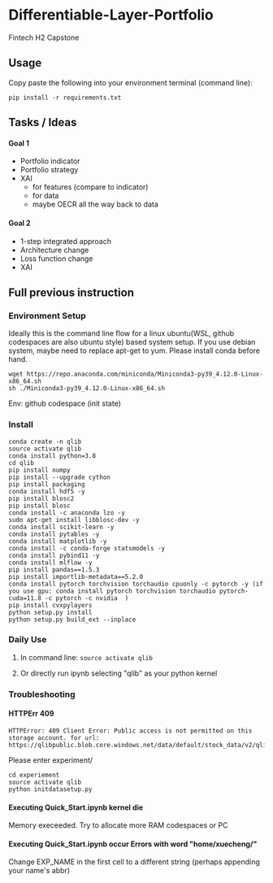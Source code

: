 # Differentiable-Layer-Portfolio
Fintech H2 Capstone

## Usage
Copy paste the following into your environment terminal (command line):
```
pip install -r requirements.txt
```

## Tasks / Ideas

#### Goal 1
- Portfolio indicator
- Portfolio strategy
- XAI
    - for features (compare to indicator)
    - for data
    - maybe OECR all the way back to data

#### Goal 2
- 1-step integrated approach
- Architecture change
- Loss function change
- XAI


## Full previous instruction

### Environment Setup
Ideally this is the command line flow for a linux ubuntu(WSL, github codespaces are also ubuntu style) based system setup. 
If you use debian system, maybe need to replace apt-get to yum. 
Please install conda before hand.  
``` shell
wget https://repo.anaconda.com/miniconda/Miniconda3-py39_4.12.0-Linux-x86_64.sh
sh ./Miniconda3-py39_4.12.0-Linux-x86_64.sh
```
Env: github codespace (init state)

### Install
```
conda create -n qlib
source activate qlib 
conda install python=3.8
cd qlib
pip install numpy 
pip install --upgrade cython
pip install packaging
conda install hdf5 -y
pip install blosc2
pip install blosc
conda install -c anaconda lzo -y
sudo apt-get install libblosc-dev -y
conda install scikit-learn -y
conda install pytables -y
conda install matplotlib -y
conda install -c conda-forge statsmodels -y
conda install pybind11 -y
conda install mlflow -y
pip install pandas==1.5.3
pip install importlib-metadata==5.2.0
conda install pytorch torchvision torchaudio cpuonly -c pytorch -y (if you use gpu: conda install pytorch torchvision torchaudio pytorch-cuda=11.8 -c pytorch -c nvidia  )
pip install cvxpylayers 
python setup.py install
python setup.py build_ext --inplace
```

### Daily Use
1. In command line: `source activate qlib`

2. Or directly run ipynb selecting "qlib" as your python kernel


### Troubleshooting
#### HTTPErr 409
``` shell
HTTPError: 409 Client Error: Public access is not permitted on this storage account. for url: https://qlibpublic.blob.core.windows.net/data/default/stock_data/v2/qlib_data_cn_1d_0.9.1.zip
```
Please enter experiment/ 
``` shell
cd experiement
source activate qlib
python initdatasetup.py

```

#### Executing Quick_Start.ipynb kernel die
Memory execeeded. Try to allocate more RAM codespaces or PC

#### Executing Quick_Start.ipynb occur Errors with word "home/xuecheng/"
Change EXP_NAME in the first cell to a different string (perhaps appending your name's abbr)
